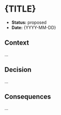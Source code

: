 # {TITLE}

- **Status:** proposed
- **Date:** {YYYY-MM-DD}

## Context
…

## Decision
…

## Consequences
…
